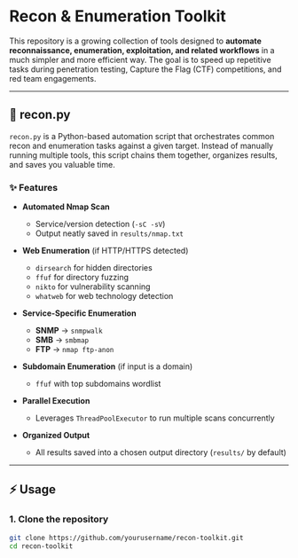 # Recon & Enumeration Toolkit

This repository is a growing collection of tools designed to **automate reconnaissance, enumeration, exploitation, and related workflows** in a much simpler and more efficient way. The goal is to speed up repetitive tasks during penetration testing, Capture the Flag (CTF) competitions, and red team engagements.

---

## 📌 recon.py

`recon.py` is a Python-based automation script that orchestrates common recon and enumeration tasks against a given target. Instead of manually running multiple tools, this script chains them together, organizes results, and saves you valuable time.

### ✨ Features
- **Automated Nmap Scan**  
  - Service/version detection (`-sC -sV`)  
  - Output neatly saved in `results/nmap.txt`

- **Web Enumeration** (if HTTP/HTTPS detected)  
  - `dirsearch` for hidden directories  
  - `ffuf` for directory fuzzing  
  - `nikto` for vulnerability scanning  
  - `whatweb` for web technology detection  

- **Service-Specific Enumeration**  
  - **SNMP** → `snmpwalk`  
  - **SMB** → `smbmap`  
  - **FTP** → `nmap ftp-anon`  

- **Subdomain Enumeration** (if input is a domain)  
  - `ffuf` with top subdomains wordlist

- **Parallel Execution**  
  - Leverages `ThreadPoolExecutor` to run multiple scans concurrently  

- **Organized Output**  
  - All results saved into a chosen output directory (`results/` by default)  

---

## ⚡ Usage

### 1. Clone the repository
```bash
git clone https://github.com/yourusername/recon-toolkit.git
cd recon-toolkit
